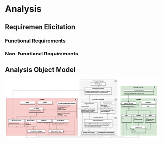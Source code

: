 # Analysis

## Requiremen Elicitation

### Functional Requirements

### Non-Functional Requirements

## Analysis Object Model 
![AOM](img/AOM.png)


